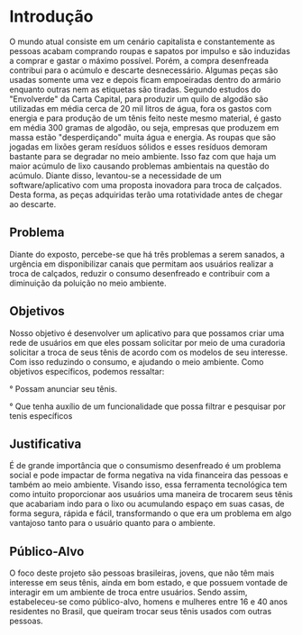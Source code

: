 # Introdução

O mundo atual consiste em um cenário capitalista e constantemente as pessoas acabam comprando roupas e sapatos por impulso e são induzidas a comprar e gastar o máximo possível. Porém, a compra desenfreada contribui para o acúmulo e descarte desnecessário. Algumas peças são usadas somente uma vez e depois ficam empoeiradas dentro do armário enquanto outras nem as etiquetas são tiradas.
Segundo estudos do "Envolverde" da Carta Capital, para produzir um quilo de algodão são utilizadas em média cerca de 20 mil litros de água, fora os gastos com energia e para produção de um tênis feito neste mesmo material, é gasto em média 300 gramas de algodão, ou seja, empresas que produzem em massa estão "desperdiçando" muita água e energia. As roupas que são jogadas em lixões geram resíduos sólidos e esses resíduos demoram bastante para se degradar no meio ambiente. Isso faz com que haja um maior acúmulo de lixo causando problemas ambientais na questão do acúmulo.
Diante disso, levantou-se a necessidade de um software/aplicativo com uma proposta inovadora para troca de calçados. Desta forma, as peças adquiridas terão uma rotatividade antes de chegar ao descarte.

## Problema
Diante do exposto, percebe-se que há três problemas a serem sanados, a urgência em disponibilizar canais que permitam aos usuários realizar a troca de calçados, reduzir o consumo desenfreado e contribuir com a diminuição da poluição no meio ambiente.

## Objetivos

Nosso objetivo é desenvolver um aplicativo para que possamos criar uma rede de usuários em que eles possam solicitar por meio de uma curadoria solicitar a troca de seus tênis de acordo com os modelos de seu interesse. Com isso reduzindo o consumo, e ajudando o meio ambiente. Como objetivos específicos, podemos ressaltar:

° Possam anunciar seu tênis.

° Que tenha auxílio de um funcionalidade que possa filtrar e pesquisar por tenis específicos


## Justificativa

É de grande importância que o consumismo desenfreado é um problema social e pode impactar de forma negativa na vida financeira das pessoas e também ao meio ambiente. Visando isso, essa ferramenta tecnológica tem como intuito proporcionar aos usuários uma maneira de trocarem seus tênis que acabariam indo para o lixo ou acumulando espaço em suas casas, de forma segura, rápida e fácil, transformando o que era um problema em algo vantajoso tanto para o usuário quanto para o ambiente.

## Público-Alvo

O foco deste projeto são pessoas brasileiras, jovens, que não têm mais interesse em seus tênis, ainda em bom estado, e que possuem vontade de interagir em um ambiente de troca entre usuários. Sendo assim, estabeleceu-se como público-alvo, homens e mulheres entre 16 e 40 anos residentes no Brasil, que queiram trocar seus tênis usados com outras pessoas.
